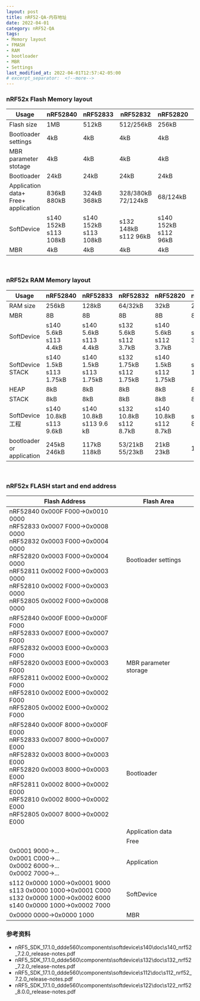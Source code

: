 ```yaml
---
layout: post
title: nRF52-QA-内存地址
date: 2022-04-01
category: nRF52-QA
tags:
- Memory layout 
- FMASH
- RAM
- bootloader
- MBR
- Settings
last_modified_at: 2022-04-01T12:57:42-05:00
# excerpt_separator:  <!--more-->
---
```


### nRF52x Flash Memory layout

|Usage|nRF52840|nRF52833|nRF52832|nRF52820|nRF52811|nRF52810|nRF52805|
|--|--|--|--|--|--|--|--|
|Flash size|1MB|512kB|512/256kB|256kB|192kB|192kB|192kB|
|Bootloader <br/>settings|4kB|4kB|4kB|4kB|4kB|4kB|4kB|
|MBR <br/>parameter <br/>stotage|4kB|4kB|4kB|4kB|4kB|4kB|4kB|
|Bootloader|24kB|24kB|24kB|24kB|24kB|24kB|24kB|
|Application <br/>data+<br/>Free+<br/>application|836kB<br/>880kB|324kB<br/>368kB|328/380kB<br/>72/124kB|68/124kB|60kB|60kB|60kB|
|SoftDevice|s140 152kB<br/>s113 108kB|s140 152kB<br/>s113 108kB|s132 148kB<br/>s112 96kB|s140 152kB<br/>s112 96kB|s112 96kB|s112 96kB|s112 96kB|
|MBR|4kB|4kB|4kB|4kB|4kB|4kB|4kB|

<br/>

### nRF52x RAM Memory layout

|Usage|nRF52840|nRF52833|nRF52832|nRF52820|nRF52811|nRF52810|nRF52805|
|--|--|--|--|--|--|--|--|
|RAM size|256kB|128kB|64/32kB|32kB|24kB|24kB|24kB|
|MBR|8B|8B|8B|8B|8B|8B|8B|
|SoftDevice|s140 5.6kB<br/>s113 4.4kB|s140 5.6kB<br/>s113 4.4kB|s132 5.6kB<br/>s112 3.7kB|s140 5.6kB<br/>s112 3.7kB|s112 3.7kB|s112 3.7kB|s112 3.7kB|
|SoftDevice <br/>STACK|s140 1.5kB <br/>s113 1.75kB|s140 1.5kB <br/>s113 1.75kB|s132 1.75kB <br/>s112 1.75kB|s140 1.5kB<br/>s112 1.75kB|s112 1.75kB|s112 1.75kB|s112 1.75kB|
|HEAP|8kB|8kB|8kB|8kB|8kB|8kB|8kB|
|STACK|8kB|8kB|8kB|8kB|8kB|8kB|8kB|
|SoftDevice <br/>工程|s140 10.8kB<br/>s113 9.6kB|s140 10.8kB<br/>s113 9.6 kB|s132 10.8kB<br/>s112 8.7kB|s140 10.8kB<br/>s112 8.7kB|s112 8.7kB|s112 8.7kB|s112 8.7kB|
|bootloader or<br/>application|245kB<br/>246kB|117kB<br/>118kB|53/21kB<br/>55/23kB|21kB<br/>23kB|15kB|15kB|15kB|

<br/>

### nRF52x FLASH start and end address

|Flash Address|Flash Area|
|--|--|
|nRF52840 0x000F F000->0x0010 0000<br/>nRF52833 0x0007 F000->0x0008 0000<br/>nRF52832 0x0003 F000->0x0004 0000<br/>nRF52820 0x0003 F000->0x0004 0000<br/>nRF52811 0x0002 F000->0x0003 0000<br/>nRF52810 0x0002 F000->0x0003 0000<br/>nRF52805 0x0002 F000->0x0008 0000<br/>|Bootloader settings|
|nRF52840 0x000F E000->0x000F F000<br/>nRF52833 0x0007 E000->0x0007 F000<br/>nRF52832 0x0003 E000->0x0003 F000<br/>nRF52820 0x0003 E000->0x0003 F000<br/>nRF52811 0x0002 E000->0x0002 F000<br/>nRF52810 0x0002 E000->0x0002 F000<br/>nRF52805 0x0002 E000->0x0002 F000<br/>|MBR parameter storage|
|nRF52840 0x000F 8000->0x000F E000<br/>nRF52833 0x0007 8000->0x0007 E000<br/>nRF52832 0x0003 8000->0x0003 E000<br/>nRF52820 0x0003 8000->0x0003 E000<br/>nRF52811 0x0002 8000->0x0002 E000<br/>nRF52810 0x0002 8000->0x0002 E000<br/>nRF52805 0x0007 8000->0x0002 E000<br/>|Bootloader|
||Application data|
||Free|
|0x0001 9000->...<br/>0x0001 C000->...<br/>0x0002 6000->...<br/>0x0002 7000->...|Application|
|s112 0x0000 1000->0x0001 9000<br/>s113 0x0000 1000->0x0001 C000<br/>s132 0x0000 1000->0x0002 6000<br/>s140 0x0000 1000->0x0002 7000|SoftDevice|
|0x0000 0000->0x0000 1000|MBR|


### 参考资料
* nRF5_SDK_17.1.0_ddde560\components\softdevice\s140\doc\s140_nrf52_7.2.0_release-notes.pdf
* nRF5_SDK_17.1.0_ddde560\components\softdevice\s132\doc\s132_nrf52_7.2.0_release-notes.pdf
* nRF5_SDK_17.1.0_ddde560\components\softdevice\s112\doc\s112_nrf52_7.2.0_release-notes.pdf
* nRF5_SDK_17.1.0_ddde560\components\softdevice\s122\doc\s122_nrf52_8.0.0_release-notes.pdf